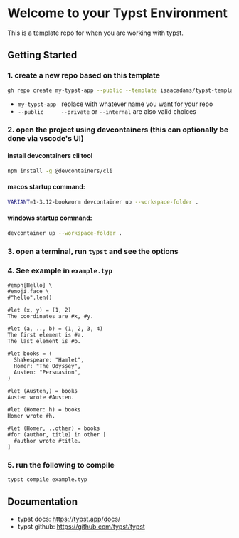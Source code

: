 # Welcome to your Typst Environment

This is a template repo for when you are working with typst.

## Getting Started

### 1. create a new repo based on this template

```bash
gh repo create my-typst-app --public --template isaacadams/typst-template
```

- `my-typst-app` &nbsp; replace with whatever name you want for your repo
- `--public` &nbsp;&nbsp;&nbsp;&nbsp;&nbsp;&nbsp;&nbsp;&nbsp; `--private` or `--internal` are also valid choices

### 2. open the project using devcontainers (this can optionally be done via vscode's UI)

#### install devcontainers cli tool

```bash
npm install -g @devcontainers/cli
```

#### macos startup command:

```bash
VARIANT=1-3.12-bookworm devcontainer up --workspace-folder .
```

#### windows startup command:

```bash
devcontainer up --workspace-folder .
```

### 3. open a terminal, run `typst` and see the options

### 4. See example in `example.typ`

```typ
#emph[Hello] \
#emoji.face \
#"hello".len()

#let (x, y) = (1, 2)
The coordinates are #x, #y.

#let (a, .., b) = (1, 2, 3, 4)
The first element is #a.
The last element is #b.

#let books = (
  Shakespeare: "Hamlet",
  Homer: "The Odyssey",
  Austen: "Persuasion",
)

#let (Austen,) = books
Austen wrote #Austen.

#let (Homer: h) = books
Homer wrote #h.

#let (Homer, ..other) = books
#for (author, title) in other [
  #author wrote #title.
]
```

### 5. run the following to compile

```bash
typst compile example.typ
```

## Documentation

- typst docs: https://typst.app/docs/
- typst github: https://github.com/typst/typst
